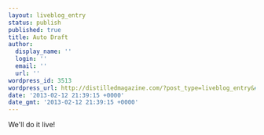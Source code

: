 ```yaml
---
layout: liveblog_entry
status: publish
published: true
title: Auto Draft
author:
  display_name: ''
  login: ''
  email: ''
  url: ''
wordpress_id: 3513
wordpress_url: http://distilledmagazine.com/?post_type=liveblog_entry&#038;p=3513
date: '2013-02-12 21:39:15 +0000'
date_gmt: '2013-02-12 21:39:15 +0000'
---
```

<p>We'll do it live!</p>
